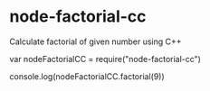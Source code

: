 # node-factorial-cc
Calculate factorial of given number using C++

var nodeFactorialCC = require("node-factorial-cc")

console.log(nodeFactorialCC.factorial(9))
